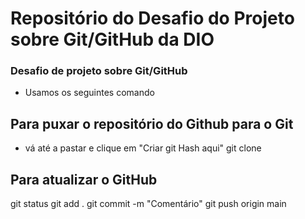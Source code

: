 # Repositório do Desafio do Projeto sobre Git/GitHub da DIO

### Desafio de projeto sobre **Git/GitHub**

* Usamos os seguintes comando

## Para puxar o repositório do Github para o Git

* vá até a pastar e clique em "Criar git Hash aqui"
git clone

## Para atualizar o GitHub

git status
git add . 
git commit -m "Comentário"
git push origin main